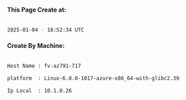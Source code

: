 
   
#### This Page Create at:

```bash

2025-01-04 - 18:52:34 UTC

```

#### Create By Machine:

```bash

Host Name : fv-az791-717

platform  : Linux-6.8.0-1017-azure-x86_64-with-glibc2.39

Ip Local  : 10.1.0.26

```

